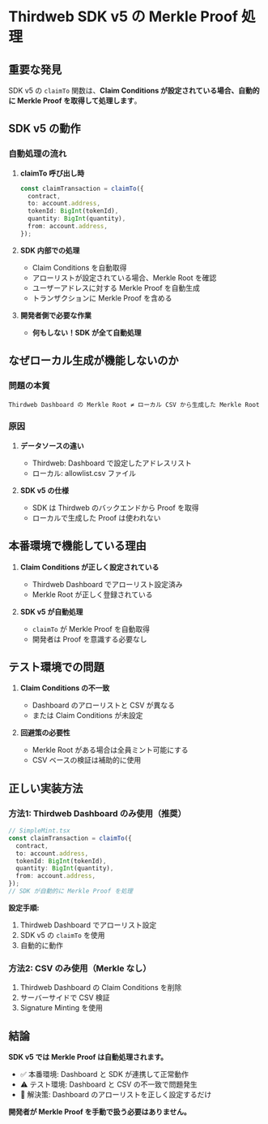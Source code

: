 # Thirdweb SDK v5 の Merkle Proof 処理

## 重要な発見

SDK v5 の `claimTo` 関数は、**Claim Conditions が設定されている場合、自動的に Merkle Proof を取得して処理します**。

## SDK v5 の動作

### 自動処理の流れ

1. **claimTo 呼び出し時**
   ```typescript
   const claimTransaction = claimTo({
     contract,
     to: account.address,
     tokenId: BigInt(tokenId),
     quantity: BigInt(quantity),
     from: account.address,
   });
   ```

2. **SDK 内部での処理**
   - Claim Conditions を自動取得
   - アローリストが設定されている場合、Merkle Root を確認
   - ユーザーアドレスに対する Merkle Proof を自動生成
   - トランザクションに Merkle Proof を含める

3. **開発者側で必要な作業**
   - **何もしない！SDK が全て自動処理**

## なぜローカル生成が機能しないのか

### 問題の本質
```
Thirdweb Dashboard の Merkle Root ≠ ローカル CSV から生成した Merkle Root
```

### 原因
1. **データソースの違い**
   - Thirdweb: Dashboard で設定したアドレスリスト
   - ローカル: allowlist.csv ファイル

2. **SDK v5 の仕様**
   - SDK は Thirdweb のバックエンドから Proof を取得
   - ローカルで生成した Proof は使われない

## 本番環境で機能している理由

1. **Claim Conditions が正しく設定されている**
   - Thirdweb Dashboard でアローリスト設定済み
   - Merkle Root が正しく登録されている

2. **SDK v5 が自動処理**
   - `claimTo` が Merkle Proof を自動取得
   - 開発者は Proof を意識する必要なし

## テスト環境での問題

1. **Claim Conditions の不一致**
   - Dashboard のアローリストと CSV が異なる
   - または Claim Conditions が未設定

2. **回避策の必要性**
   - Merkle Root がある場合は全員ミント可能にする
   - CSV ベースの検証は補助的に使用

## 正しい実装方法

### 方法1: Thirdweb Dashboard のみ使用（推奨）

```typescript
// SimpleMint.tsx
const claimTransaction = claimTo({
  contract,
  to: account.address,
  tokenId: BigInt(tokenId),
  quantity: BigInt(quantity),
  from: account.address,
});
// SDK が自動的に Merkle Proof を処理
```

**設定手順:**
1. Thirdweb Dashboard でアローリスト設定
2. SDK v5 の `claimTo` を使用
3. 自動的に動作

### 方法2: CSV のみ使用（Merkle なし）

1. Thirdweb Dashboard の Claim Conditions を削除
2. サーバーサイドで CSV 検証
3. Signature Minting を使用

## 結論

**SDK v5 では Merkle Proof は自動処理されます。**

- ✅ 本番環境: Dashboard と SDK が連携して正常動作
- ⚠️ テスト環境: Dashboard と CSV の不一致で問題発生
- 📝 解決策: Dashboard のアローリストを正しく設定するだけ

**開発者が Merkle Proof を手動で扱う必要はありません。**
